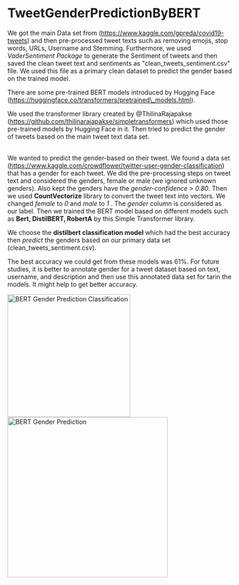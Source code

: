 # TweetGenderPredictionByBERT

We got the main Data set from (https://www.kaggle.com/gpreda/covid19-tweets) and then pre-processed tweet texts such as removing emojis,
stop words, URLs, Username and Stemming. Furthermore, we used *VaderSentiment Package* to generate the Sentiment of tweets and then saved the clean tweet text
and sentiments as "clean_tweets_sentiment.csv" file. We used this file as a primary clean dataset to predict the gender based on the trained model.<br />

There are some pre-trained BERT models introduced by Hugging Face (https://huggingface.co/transformers/pretrained\_models.html).<br />

We used the transformer library created by @ThilinaRajapakse (https://github.com/thilinarajapakse/simpletransformers) 
which used those pre-trained models by Hugging Face in it. Then tried to predict the gender of tweets based on the main tweet text data set.<br />
<br />

We wanted to predict the gender-based on their tweet. We found a data set (https://www.kaggle.com/crowdflower/twitter-user-gender-classification)
that has a gender for each tweet. We did the pre-processing steps on tweet text and considered the genders, female or male (we ignored unknown genders).
Also kept the genders have the *gender-confidence > 0.80*. Then we used **CountVectorize** library to convert the tweet text into vectors.
We changed *female* to *0* and *male* to *1* . The *gender* column is considered as our label.
Then we trained the BERT model based on different models such as **Bert, DistilBERT, RobertA** by this Simple Transformer library. <br />

We choose the **distilbert classification model** which had the best accuracy then *predict* the genders based on our primary data set (clean_tweets_sentiment.csv). 


The best accuracy we could get from these models was 61%. For future studies, it is better to annotate gender for a tweet dataset based on text, username, and 
description and then use this annotated data set for tarin the models. It might help to get better accuracy.


<img width="275" alt="BERT Gender Prediction Classification" src="https://user-images.githubusercontent.com/81987771/129907524-ce92c36b-3afc-4c46-b71c-e40f0cf09b35.png">
<img width="359" alt="BERT Gender Prediction" src="https://user-images.githubusercontent.com/81987771/129907605-721a01d8-dd73-419e-845c-c153b4881d45.png">



